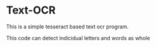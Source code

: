 # Text-OCR
This is a simple tesseract based text ocr program.

This code can detect indicidual letters and words as whole
